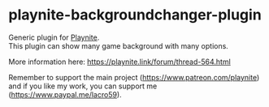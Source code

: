 # playnite-backgroundchanger-plugin
Generic plugin for [Playnite](https://playnite.link).  
This plugin can show many game background with many options. 

More information here: https://playnite.link/forum/thread-564.html

Remember to support the main project (https://www.patreon.com/playnite)
and if you like my work, you can support me (https://www.paypal.me/lacro59). 

